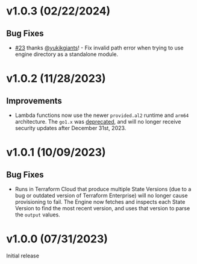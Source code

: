 # v1.0.3 (02/22/2024)

## Bug Fixes
* [#23](https://github.com/hashicorp/aws-service-catalog-engine-for-tfc/issues/23) thanks [@yukikgiants](https://github.com/yukikgiants)! - Fix invalid path error when trying to use engine directory as a standalone module.

# v1.0.2 (11/28/2023)

## Improvements
* Lambda functions now use the newer `provided.al2` runtime and `arm64` architecture. The `go1.x` was [deprecated](https://aws.amazon.com/blogs/compute/migrating-aws-lambda-functions-from-the-go1-x-runtime-to-the-custom-runtime-on-amazon-linux-2/), and will no longer receive security updates after December 31st, 2023. 

# v1.0.1 (10/09/2023)

## Bug Fixes
* Runs in Terraform Cloud that produce multiple State Versions (due to a bug or outdated version of Terraform Enterprise) will no longer cause provisioning to fail. The Engine now fetches and inspects each State Version to find the most recent version, and uses that version to parse the `output` values.

# v1.0.0 (07/31/2023)

Initial release

